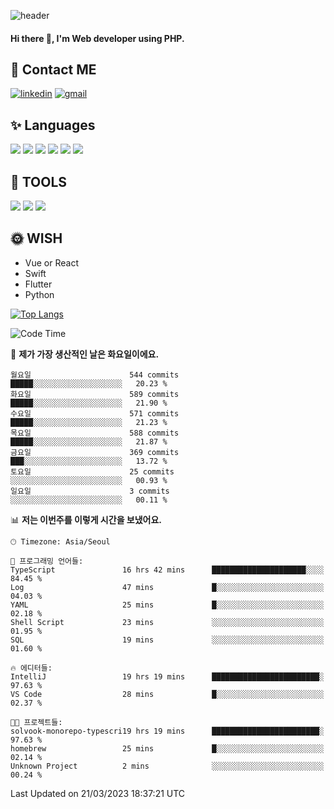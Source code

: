 ![header](https://capsule-render.vercel.app/api?type=waving&color=auto&height=300&section=header&text=Elin&fontSize=90&animation=twinkling)

#### Hi there 👋, I'm <b>Web developer</b> using PHP. ####

<!--
- 🔭 I’m currently working on Uniwill
- 🌱 I’m currently learning Vue or React or Python.
-->

<!---#### I am PHP developer --->

## 💌 Contact ME ###
[<img src='https://img.shields.io/badge/-EunjiKo-%230A66C2?style=flat-square&logo=LinkedIn&logoColor=white' alt='linkedin'>](https://www.linkedin.com/in/https://www.linkedin.com/in/eunji-ko-00a907164//)  [<img src='https://img.shields.io/badge/-einee214%40gmail.com-%23EA4335?style=flat-square&logo=Gmail&logoColor=white' alt='gmail'>](einee214@gmail.com)  


## ✨ Languages
<img src='https://img.shields.io/badge/-PHP-%23777BB4?style=for-the-badge&logo=PHP&logoColor=white'> <img src='https://img.shields.io/badge/-Laravel-%23FF2D20?style=for-the-badge&logo=Laravel&logoColor=white'> <img src='https://img.shields.io/badge/Jquery-%230769AD?style=for-the-badge&logo=Jquery&logoColor=white'> <img src='https://img.shields.io/badge/CSS3-%231572B6?style=for-the-badge&logo=CSS3&logoColor=white'> <img src='https://img.shields.io/badge/Bootstrap-%237952B3?style=for-the-badge&logo=Bootstrap&logoColor=white' > <img src='https://img.shields.io/badge/MySQL-%234479A1?style=for-the-badge&logo=MySQL&logoColor=white' >

## 🌷 TOOLS
<img src='https://img.shields.io/badge/PHPSTORM-%23000000?style=for-the-badge&logo=PhpStorm&logoColor=white' > <img src='https://img.shields.io/badge/GitLab-%23FCA121?style=for-the-badge&logo=GitLab&logoColor=white' > <img src='https://img.shields.io/badge/GitHub-%23181717?style=for-the-badge&logo=GitHub&logoColor=white'>


## 🌞 WISH
- Vue or React
- Swift
- Flutter
- Python


[![Top Langs](https://github-readme-stats.vercel.app/api/top-langs/?username=ein214&layout=compact)](https://github.com/anuraghazra/github-readme-stats)

<!--START_SECTION:waka-->
![Code Time](http://img.shields.io/badge/Code%20Time-2%2C452%20hrs%2036%20mins-blue)

📅 **제가 가장 생산적인 날은 화요일이에요.** 

```text
월요일                      544 commits         █████░░░░░░░░░░░░░░░░░░░░   20.23 % 
화요일                      589 commits         █████░░░░░░░░░░░░░░░░░░░░   21.90 % 
수요일                      571 commits         █████░░░░░░░░░░░░░░░░░░░░   21.23 % 
목요일                      588 commits         █████░░░░░░░░░░░░░░░░░░░░   21.87 % 
금요일                      369 commits         ███░░░░░░░░░░░░░░░░░░░░░░   13.72 % 
토요일                      25 commits          ░░░░░░░░░░░░░░░░░░░░░░░░░   00.93 % 
일요일                      3 commits           ░░░░░░░░░░░░░░░░░░░░░░░░░   00.11 % 
```


📊 **저는 이번주를 이렇게 시간을 보냈어요.** 

```text
🕑︎ Timezone: Asia/Seoul

💬 프로그래밍 언어들: 
TypeScript               16 hrs 42 mins      █████████████████████░░░░   84.45 % 
Log                      47 mins             █░░░░░░░░░░░░░░░░░░░░░░░░   04.03 % 
YAML                     25 mins             █░░░░░░░░░░░░░░░░░░░░░░░░   02.18 % 
Shell Script             23 mins             ░░░░░░░░░░░░░░░░░░░░░░░░░   01.95 % 
SQL                      19 mins             ░░░░░░░░░░░░░░░░░░░░░░░░░   01.60 % 

🔥 에디터들: 
IntelliJ                 19 hrs 19 mins      ████████████████████████░   97.63 % 
VS Code                  28 mins             █░░░░░░░░░░░░░░░░░░░░░░░░   02.37 % 

🐱‍💻 프로젝트들: 
solvook-monorepo-typescri19 hrs 19 mins      ████████████████████████░   97.63 % 
homebrew                 25 mins             █░░░░░░░░░░░░░░░░░░░░░░░░   02.14 % 
Unknown Project          2 mins              ░░░░░░░░░░░░░░░░░░░░░░░░░   00.24 % 
```


 Last Updated on 21/03/2023 18:37:21 UTC
<!--END_SECTION:waka-->

<!---![GitHub stats](https://github-readme-stats.vercel.app/api?username=ein214&show_icons=true&theme=dracula)  --->



